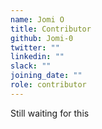 ```yaml
---
name: Jomi O
title: Contributor
github: Jomi-0
twitter: ""
linkedin: ""
slack: ""
joining_date: ""
role: contributor
---
```


Still waiting for this
